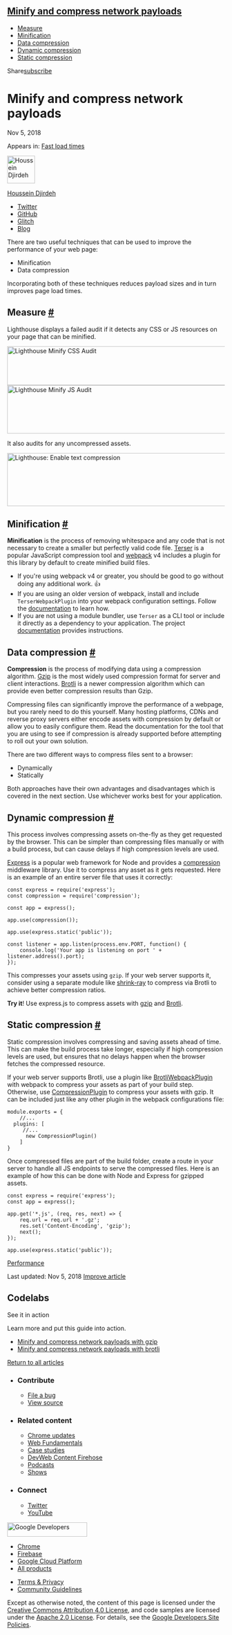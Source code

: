 





<a href="#minify-and-compress-network-payloads" class="w-toc__header--link">Minify and compress network payloads</a>
--------------------------------------------------------------------------------------------------------------------

-   [Measure](#measure)
-   [Minification](#minification)
-   [Data compression](#data-compression)
-   [Dynamic compression](#dynamic-compression)
-   [Static compression](#static-compression)

Share<a href="/newsletter/" class="gc-analytics-event w-actions__fab w-actions__fab--subscribe"><span>subscribe</span></a>

Minify and compress network payloads
====================================

Nov 5, 2018

<span class="w-post-signpost__title">Appears in:</span> <a href="/fast" class="w-post-signpost__link">Fast load times</a>

[<img src="https://web-dev.imgix.net/image/admin/BibySYHD7JweNcHZCCOe.jpg?auto=format&amp;fit=crop&amp;h=64&amp;w=64" alt="Houssein Djirdeh" class="w-author__image" sizes="(min-width: 64px) 64px, calc(100vw - 48px)" srcset="https://web-dev.imgix.net/image/admin/BibySYHD7JweNcHZCCOe.jpg?fit=crop&amp;h=64&amp;w=64&amp;auto=format&amp;dpr=1&amp;q=75, https://web-dev.imgix.net/image/admin/BibySYHD7JweNcHZCCOe.jpg?fit=crop&amp;h=64&amp;w=64&amp;auto=format&amp;dpr=2&amp;q=50 2x, https://web-dev.imgix.net/image/admin/BibySYHD7JweNcHZCCOe.jpg?fit=crop&amp;h=64&amp;w=64&amp;auto=format&amp;dpr=3&amp;q=35 3x, https://web-dev.imgix.net/image/admin/BibySYHD7JweNcHZCCOe.jpg?fit=crop&amp;h=64&amp;w=64&amp;auto=format&amp;dpr=4&amp;q=23 4x, https://web-dev.imgix.net/image/admin/BibySYHD7JweNcHZCCOe.jpg?fit=crop&amp;h=64&amp;w=64&amp;auto=format&amp;dpr=5&amp;q=20 5x" width="64" height="64" />](/authors/houssein/)

<a href="/authors/houssein/" class="w-author__name-link">Houssein Djirdeh</a>

-   <a href="https://twitter.com/hdjirdeh" class="w-author__link">Twitter</a>
-   <a href="https://github.com/housseindjirdeh" class="w-author__link">GitHub</a>
-   <a href="https://glitch.com/@housseindjirdeh" class="w-author__link">Glitch</a>
-   <a href="https://houssein.me/" class="w-author__link">Blog</a>

There are two useful techniques that can be used to improve the performance of your web page:

-   Minification
-   Data compression

Incorporating both of these techniques reduces payload sizes and in turn improves page load times.

Measure <a href="#measure" class="w-headline-link">#</a>
--------------------------------------------------------

Lighthouse displays a failed audit if it detects any CSS or JS resources on your page that can be minified.

<img src="https://web-dev.imgix.net/image/admin/ZT9ESeCStegt0SklYbni.png?auto=format" alt="Lighthouse Minify CSS Audit" class="w-screenshot" sizes="(min-width: 800px) 800px, calc(100vw - 48px)" srcset="https://web-dev.imgix.net/image/admin/ZT9ESeCStegt0SklYbni.png?auto=format&amp;w=200 200w, https://web-dev.imgix.net/image/admin/ZT9ESeCStegt0SklYbni.png?auto=format&amp;w=228 228w, https://web-dev.imgix.net/image/admin/ZT9ESeCStegt0SklYbni.png?auto=format&amp;w=260 260w, https://web-dev.imgix.net/image/admin/ZT9ESeCStegt0SklYbni.png?auto=format&amp;w=296 296w, https://web-dev.imgix.net/image/admin/ZT9ESeCStegt0SklYbni.png?auto=format&amp;w=338 338w, https://web-dev.imgix.net/image/admin/ZT9ESeCStegt0SklYbni.png?auto=format&amp;w=385 385w, https://web-dev.imgix.net/image/admin/ZT9ESeCStegt0SklYbni.png?auto=format&amp;w=439 439w, https://web-dev.imgix.net/image/admin/ZT9ESeCStegt0SklYbni.png?auto=format&amp;w=500 500w, https://web-dev.imgix.net/image/admin/ZT9ESeCStegt0SklYbni.png?auto=format&amp;w=571 571w, https://web-dev.imgix.net/image/admin/ZT9ESeCStegt0SklYbni.png?auto=format&amp;w=650 650w, https://web-dev.imgix.net/image/admin/ZT9ESeCStegt0SklYbni.png?auto=format&amp;w=741 741w, https://web-dev.imgix.net/image/admin/ZT9ESeCStegt0SklYbni.png?auto=format&amp;w=845 845w, https://web-dev.imgix.net/image/admin/ZT9ESeCStegt0SklYbni.png?auto=format&amp;w=964 964w, https://web-dev.imgix.net/image/admin/ZT9ESeCStegt0SklYbni.png?auto=format&amp;w=1098 1098w, https://web-dev.imgix.net/image/admin/ZT9ESeCStegt0SklYbni.png?auto=format&amp;w=1252 1252w, https://web-dev.imgix.net/image/admin/ZT9ESeCStegt0SklYbni.png?auto=format&amp;w=1428 1428w, https://web-dev.imgix.net/image/admin/ZT9ESeCStegt0SklYbni.png?auto=format&amp;w=1600 1600w" width="800" height="90" /> <img src="https://web-dev.imgix.net/image/admin/vDaAnUSvQxmGcoasQj1k.png?auto=format" alt="Lighthouse Minify JS Audit" class="w-screenshot" sizes="(min-width: 800px) 800px, calc(100vw - 48px)" srcset="https://web-dev.imgix.net/image/admin/vDaAnUSvQxmGcoasQj1k.png?auto=format&amp;w=200 200w, https://web-dev.imgix.net/image/admin/vDaAnUSvQxmGcoasQj1k.png?auto=format&amp;w=228 228w, https://web-dev.imgix.net/image/admin/vDaAnUSvQxmGcoasQj1k.png?auto=format&amp;w=260 260w, https://web-dev.imgix.net/image/admin/vDaAnUSvQxmGcoasQj1k.png?auto=format&amp;w=296 296w, https://web-dev.imgix.net/image/admin/vDaAnUSvQxmGcoasQj1k.png?auto=format&amp;w=338 338w, https://web-dev.imgix.net/image/admin/vDaAnUSvQxmGcoasQj1k.png?auto=format&amp;w=385 385w, https://web-dev.imgix.net/image/admin/vDaAnUSvQxmGcoasQj1k.png?auto=format&amp;w=439 439w, https://web-dev.imgix.net/image/admin/vDaAnUSvQxmGcoasQj1k.png?auto=format&amp;w=500 500w, https://web-dev.imgix.net/image/admin/vDaAnUSvQxmGcoasQj1k.png?auto=format&amp;w=571 571w, https://web-dev.imgix.net/image/admin/vDaAnUSvQxmGcoasQj1k.png?auto=format&amp;w=650 650w, https://web-dev.imgix.net/image/admin/vDaAnUSvQxmGcoasQj1k.png?auto=format&amp;w=741 741w, https://web-dev.imgix.net/image/admin/vDaAnUSvQxmGcoasQj1k.png?auto=format&amp;w=845 845w, https://web-dev.imgix.net/image/admin/vDaAnUSvQxmGcoasQj1k.png?auto=format&amp;w=964 964w, https://web-dev.imgix.net/image/admin/vDaAnUSvQxmGcoasQj1k.png?auto=format&amp;w=1098 1098w, https://web-dev.imgix.net/image/admin/vDaAnUSvQxmGcoasQj1k.png?auto=format&amp;w=1252 1252w, https://web-dev.imgix.net/image/admin/vDaAnUSvQxmGcoasQj1k.png?auto=format&amp;w=1428 1428w, https://web-dev.imgix.net/image/admin/vDaAnUSvQxmGcoasQj1k.png?auto=format&amp;w=1600 1600w" width="800" height="112" />

It also audits for any uncompressed assets.

<img src="https://web-dev.imgix.net/image/admin/xfqzdLuu3w3lanxo5Ggc.png?auto=format" alt="Lighthouse: Enable text compression" class="w-screenshot" sizes="(min-width: 800px) 800px, calc(100vw - 48px)" srcset="https://web-dev.imgix.net/image/admin/xfqzdLuu3w3lanxo5Ggc.png?auto=format&amp;w=200 200w, https://web-dev.imgix.net/image/admin/xfqzdLuu3w3lanxo5Ggc.png?auto=format&amp;w=228 228w, https://web-dev.imgix.net/image/admin/xfqzdLuu3w3lanxo5Ggc.png?auto=format&amp;w=260 260w, https://web-dev.imgix.net/image/admin/xfqzdLuu3w3lanxo5Ggc.png?auto=format&amp;w=296 296w, https://web-dev.imgix.net/image/admin/xfqzdLuu3w3lanxo5Ggc.png?auto=format&amp;w=338 338w, https://web-dev.imgix.net/image/admin/xfqzdLuu3w3lanxo5Ggc.png?auto=format&amp;w=385 385w, https://web-dev.imgix.net/image/admin/xfqzdLuu3w3lanxo5Ggc.png?auto=format&amp;w=439 439w, https://web-dev.imgix.net/image/admin/xfqzdLuu3w3lanxo5Ggc.png?auto=format&amp;w=500 500w, https://web-dev.imgix.net/image/admin/xfqzdLuu3w3lanxo5Ggc.png?auto=format&amp;w=571 571w, https://web-dev.imgix.net/image/admin/xfqzdLuu3w3lanxo5Ggc.png?auto=format&amp;w=650 650w, https://web-dev.imgix.net/image/admin/xfqzdLuu3w3lanxo5Ggc.png?auto=format&amp;w=741 741w, https://web-dev.imgix.net/image/admin/xfqzdLuu3w3lanxo5Ggc.png?auto=format&amp;w=845 845w, https://web-dev.imgix.net/image/admin/xfqzdLuu3w3lanxo5Ggc.png?auto=format&amp;w=964 964w, https://web-dev.imgix.net/image/admin/xfqzdLuu3w3lanxo5Ggc.png?auto=format&amp;w=1098 1098w, https://web-dev.imgix.net/image/admin/xfqzdLuu3w3lanxo5Ggc.png?auto=format&amp;w=1252 1252w, https://web-dev.imgix.net/image/admin/xfqzdLuu3w3lanxo5Ggc.png?auto=format&amp;w=1428 1428w, https://web-dev.imgix.net/image/admin/xfqzdLuu3w3lanxo5Ggc.png?auto=format&amp;w=1600 1600w" width="800" height="123" />

Minification <a href="#minification" class="w-headline-link">#</a>
------------------------------------------------------------------

**Minification** is the process of removing whitespace and any code that is not necessary to create a smaller but perfectly valid code file. [Terser](https://github.com/terser-js/terser) is a popular JavaScript compression tool and [webpack](https://webpack.js.org/) v4 includes a plugin for this library by default to create minified build files.

-   If you're using webpack v4 or greater, you should be good to go without doing any additional work. 👍
-   If you are using an older version of webpack, install and include `TerserWebpackPlugin` into your webpack configuration settings. Follow the [documentation](https://webpack.js.org/plugins/terser-webpack-plugin/) to learn how.
-   If you are not using a module bundler, use `Terser` as a CLI tool or include it directly as a dependency to your application. The project [documentation](https://github.com/terser-js/terser) provides instructions.

Data compression <a href="#data-compression" class="w-headline-link">#</a>
--------------------------------------------------------------------------

**Compression** is the process of modifying data using a compression algorithm. [Gzip](https://www.youtube.com/watch?v=whGwm0Lky2s&feature=youtu.be&t=14m11s) is the most widely used compression format for server and client interactions. [Brotli](https://opensource.googleblog.com/2015/09/introducing-brotli-new-compression.html) is a newer compression algorithm which can provide even better compression results than Gzip.

Compressing files can significantly improve the performance of a webpage, but you rarely need to do this yourself. Many hosting platforms, CDNs and reverse proxy servers either encode assets with compression by default or allow you to easily configure them. Read the documentation for the tool that you are using to see if compression is already supported before attempting to roll out your own solution.

There are two different ways to compress files sent to a browser:

-   Dynamically
-   Statically

Both approaches have their own advantages and disadvantages which is covered in the next section. Use whichever works best for your application.

Dynamic compression <a href="#dynamic-compression" class="w-headline-link">#</a>
--------------------------------------------------------------------------------

This process involves compressing assets on-the-fly as they get requested by the browser. This can be simpler than compressing files manually or with a build process, but can cause delays if high compression levels are used.

[Express](https://expressjs.com/) is a popular web framework for Node and provides a [compression](https://github.com/expressjs/compression) middleware library. Use it to compress any asset as it gets requested. Here is an example of an entire server file that uses it correctly:

    const express = require('express');
    const compression = require('compression');

    const app = express();

    app.use(compression());

    app.use(express.static('public'));

    const listener = app.listen(process.env.PORT, function() {
        console.log('Your app is listening on port ' + listener.address().port);
    });

This compresses your assets using `gzip`. If your web server supports it, consider using a separate module like [shrink-ray](https://github.com/aickin/shrink-ray#readme) to compress via Brotli to achieve better compression ratios.

**Try it**! Use express.js to compress assets with [gzip](/codelab-text-compression) and [Brotli](/codelab-text-compression-brotli).

Static compression <a href="#static-compression" class="w-headline-link">#</a>
------------------------------------------------------------------------------

Static compression involves compressing and saving assets ahead of time. This can make the build process take longer, especially if high compression levels are used, but ensures that no delays happen when the browser fetches the compressed resource.

If your web server supports Brotli, use a plugin like [BrotliWebpackPlugin](https://github.com/mynameiswhm/brotli-webpack-plugin) with webpack to compress your assets as part of your build step. Otherwise, use [CompressionPlugin](https://github.com/webpack-contrib/compression-webpack-plugin) to compress your assets with gzip. It can be included just like any other plugin in the webpack configurations file:

    module.exports = {
        //...
      plugins: [
         //...
          new CompressionPlugin()
        ]
    }

Once compressed files are part of the build folder, create a route in your server to handle all JS endpoints to serve the compressed files. Here is an example of how this can be done with Node and Express for gzipped assets.

    const express = require('express');
    const app = express();

    app.get('*.js', (req, res, next) => {
        req.url = req.url + '.gz';
        res.set('Content-Encoding', 'gzip');
        next();
    });

    app.use(express.static('public'));

<a href="/tags/performance/" class="w-chip">Performance</a>

<span class="w-mr--sm">Last updated: Nov 5, 2018 </span>[Improve article](https://github.com/GoogleChrome/web.dev/blob/master/src/site/content/en/fast/reduce-network-payloads-using-text-compression/index.md)

Codelabs
--------

See it in action

Learn more and put this guide into action.

-   <a href="/codelab-text-compression/" class="w-callout__link w-callout__link--codelab">Minify and compress network payloads with gzip</a>
-   <a href="/codelab-text-compression-brotli/" class="w-callout__link w-callout__link--codelab">Minify and compress network payloads with brotli</a>

<a href="/fast" class="gc-analytics-event w-article-navigation__link w-article-navigation__link--back w-article-navigation__link--single">Return to all articles</a>

-   ### Contribute

    -   <a href="https://github.com/GoogleChrome/web.dev/issues/new?assignees=&amp;labels=bug&amp;template=bug_report.md&amp;title=" class="w-footer__linkbox-link">File a bug</a>
    -   <a href="https://github.com/googlechrome/web.dev" class="w-footer__linkbox-link">View source</a>

-   ### Related content

    -   <a href="https://blog.chromium.org/" class="w-footer__linkbox-link">Chrome updates</a>
    -   <a href="https://developers.google.com/web/" class="w-footer__linkbox-link">Web Fundamentals</a>
    -   <a href="https://developers.google.com/web/showcase/" class="w-footer__linkbox-link">Case studies</a>
    -   <a href="https://devwebfeed.appspot.com/" class="w-footer__linkbox-link">DevWeb Content Firehose</a>
    -   <a href="/podcasts/" class="w-footer__linkbox-link">Podcasts</a>
    -   <a href="/shows/" class="w-footer__linkbox-link">Shows</a>

-   ### Connect

    -   <a href="https://www.twitter.com/ChromiumDev" class="w-footer__linkbox-link">Twitter</a>
    -   <a href="https://www.youtube.com/user/ChromeDevelopers" class="w-footer__linkbox-link">YouTube</a>

<a href="https://developers.google.com/" class="w-footer__utility-logo-link"><img src="/images/lockup-color.png" alt="Google Developers" class="w-footer__utility-logo" width="185" height="33" /></a>

-   <a href="https://developer.chrome.com/" class="w-footer__utility-link">Chrome</a>
-   <a href="https://firebase.google.com/" class="w-footer__utility-link">Firebase</a>
-   <a href="https://cloud.google.com/" class="w-footer__utility-link">Google Cloud Platform</a>
-   <a href="https://developers.google.com/products" class="w-footer__utility-link">All products</a>

<!-- -->

-   <a href="https://policies.google.com/" class="w-footer__utility-link">Terms &amp; Privacy</a>
-   <a href="/community-guidelines/" class="w-footer__utility-link">Community Guidelines</a>

Except as otherwise noted, the content of this page is licensed under the [Creative Commons Attribution 4.0 License](https://creativecommons.org/licenses/by/4.0/), and code samples are licensed under the [Apache 2.0 License](https://www.apache.org/licenses/LICENSE-2.0). For details, see the [Google Developers Site Policies](https://developers.google.com/terms/site-policies).
